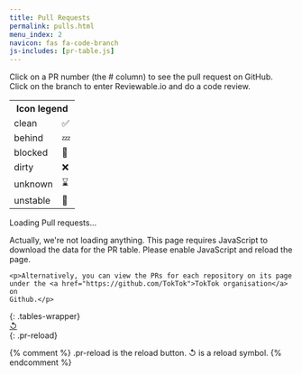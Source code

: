 ```yaml
---
title: Pull Requests
permalink: pulls.html
menu_index: 2
navicon: fas fa-code-branch
js-includes: [pr-table.js]
---
```


Click on a PR number (the # column) to see the pull request on GitHub. Click
on the branch to enter Reviewable.io and do a code review.

<table>
    <tr><th colspan="2">Icon legend</th></tr>
    <tr>
      <td>clean</td>
      <td>&#x2705;</td>
    </tr>
    <tr>
      <td>behind</td>
      <td>&#x1f4a4;</td>
    </tr>
    <tr>
      <td>blocked</td>
      <td>&#x1f6a7;</td>
    </tr>
    <tr>
      <td>dirty</td>
      <td>&#x274c;</td>
    </tr>
    <tr>
      <td>unknown</td>
      <td>&#x231b;</td>
    </tr>
    <tr>
      <td>unstable</td>
      <td>&#x1f6a7;</td>
    </tr>
</table>

<div>
  <p>Loading Pull requests...</p>
  <noscript>
    <p>Actually, we're not loading anything.
    This page requires JavaScript to download the data for the PR table.
    Please enable JavaScript and reload the page.</p>

    <p>Alternatively, you can view the PRs for each repository on its page
    under the <a href="https://github.com/TokTok">TokTok organisation</a> on
    Github.</p>
  </noscript>
</div>
{: .tables-wrapper}

<div>
  <a href="javascript:reloadPrTable()">&#8634;</a>
</div>
{: .pr-reload}

{% comment %}
  .pr-reload is the reload button. &#8634; is a reload symbol.
{% endcomment %}
